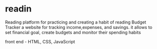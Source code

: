 # readin
 Reading platform for practicing and creating a habit of reading
Budget Tracker 
a website for tracking income,expenses, and savings. it allows to set financial goal, create budgets and monitor their spending habits 

front end - HTML, CSS, JavaScript 
